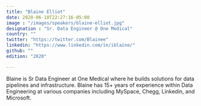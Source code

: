 ```yaml
---
title: "Blaine Elliot"
date: 2020-06-10T22:27:16-05:00
image : "/images/speakers/blaine-elliot.jpg"
designation : "Sr. Data Engineer @ One Medical"
country: ""
twitter: "https://twitter.com/Blainee"
linkedin: "https://www.linkedin.com/in/iblaine/"
github: ""
edition: "2020"

---
```


Blaine is Sr Data Engineer at One Medical where he builds solutions for data pipelines and infrastructure.  Blaine has 15+ years of experience within Data Engineering at various companies including MySpace, Chegg, Linkedin, and Microsoft.